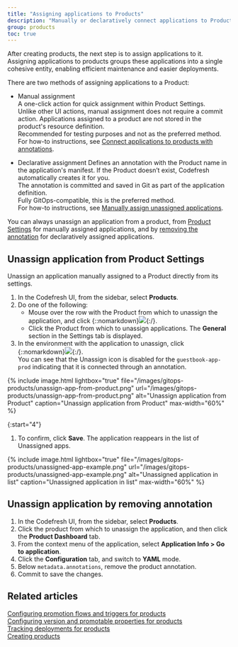 ```yaml
---
title: "Assigning applications to Products"
description: "Manually or declaratively connect applications to Products"
group: products
toc: true
---
```


After creating products, the next step is to assign applications to it.
Assigning applications to products groups these applications into a single cohesive entity, enabling efficient maintenance and easier deployments.

There are two methods of assigning applications to a Product:

* Manual assignment  
  A one-click action for quick assignment within Product Settings.  
  Unlike other UI actions, manual assignment does not require a commit action. Applications assigned to a product are not stored in the product's resource definition.  
  Recommended for testing purposes and not as the preferred method.  
  For how-to instructions, see [Connect applications to products with annotations]({{site.baseurl}}/docs/products/configure-product-settings/#connect-applications-to-product-with-annotations).


* Declarative assignment 
  Defines an annotation with the Product name in the application's manifest. If the Product doesn’t exist, Codefresh automatically creates it for you.  
  The annotation is committed and saved in Git as part of the application definition.   
  Fully GitOps-compatible, this is the preferred method.  
  For how-to instructions, see [Manually assign unassigned applications]({{site.baseurl}}/docs/products/configure-product-settings/#manually-assign-unassigned-applications).

You can always unassign an application from a product, from [Product Settings](#unassign-application-from-product-settings) for manually assigned applications, and by [removing the annotation](#unassign-application-by-removing-annotation) for declaratively assigned applications.

<!---- ## Manually assign applications to Products

Manually assign an application through the Product's settings.

This is one of two methods for assigning applications to Products. The other method involves adding annotations to the application's manifest, as described in [Use annotations to connect applications to Products](#use-annotations-to-connect-applications-to-products).


1. In the Codefresh UI, from the sidebar, select **Products**.
1. If needed, search for the application, or filter by Application or Environment.
1. Do one of the following:
  * Mouse over the row with the Product to which to assign the application, and click {::nomarkdown}<img src="../../../images/icons/settings.png?display=inline-block">{:/}.
  * Click the name of the Product for which to assign application.  
 The list of Unassigned apps is displayed in **Settings > Manage Applications**.

{% include 
	image.html 
	lightbox="true" 
	file="/images/gitops-products/unassigned-apps-in-product.png" 
	url="/images/gitops-products/unassigned-apps-in-product.png" 
	alt="Unassigned applications in Product" 
	caption="Unassigned applications in Product"
  max-width="60%" 
%}

{:start="4"}
1. If needed, again search for applications or filter unassigned applications by **Environment**.
1. To assign an application, click {::nomarkdown}<img src="../../../images/icons/runtime-topology-add-cluster.png?display=inline-block">{:/}.  
1. To confirm the assignment, click **Save**. 
  If you have defined an Environment for the application, the application is automatically added to the Environment defined for it.


{% include 
	image.html 
	lightbox="true" 
	file="/images/gitops-products/assign-app-to-env.png" 
	url="/images/gitops-products/assign-app-to-env.png" 
	alt="Application assigned to Product in defined Environment" 
	caption="Application assigned to Product in defined Environment"
  max-width="60%" 
%}




## Use annotations to connect applications to Products
Connect an application to a Product declaratively by adding the predefined annotation to the application's manifest.

This is one of two methods for assigning applications to Products. The other method is to manually assign them from the product's [Settings](#manually-assign-applications-to-products).

1. Copy the Product's annotation:
  1. In the Codefresh UI, from the sidebar, select **Products**.
  1. Do one of the following:
    * Mouse over the row with the Product to which to assign the application, and click {::nomarkdown}<img src="../../../images/icons/edit.png?display=inline-block">{:/}.
    * Click the Product for which to assign applications.
    The **General** section in the Settings tab is displayed.
  1. Below Connect Applications, copy the annotation to add to the application's manifest.


{% include 
	image.html 
	lightbox="true" 
	file="/images/gitops-products/settings/general-copy-annotation.png" 
	url="/images/gitops-products/settings/general-copy-annotation.png" 
	alt="Copy annotation for Product" 
	caption="Copy annotation for Product"
  max-width="60%" 
%}

{:start="2"}
1. Add the annotation to the application's manifest:
  1. Click the **Product Dashboard** tab. 
  1. From the context menu of the application, select **Application Info > Go to application**.
  1. Click the **Configuration** tab, and switch to **YAML** mode.
  1. Paste below `metadata.annotations`.

{% include 
	image.html 
	lightbox="true" 
	file="/images/gitops-products/app-with-annotation.png" 
	url="/images/gitops-products/app-with-annotation.png" 
	alt="Add annotation to application manifest" 
	caption="Add annotation to application manifest"
  max-width="60%" 
%}

  {:start="7"}
  1. Commit to save the changes.

If you return to the GitOps Products dashboard and expand the Product, you'll now see that the application is part of the Product.


-->


## Unassign application from Product Settings
Unassign an application manually assigned to a Product directly from its settings. 

1. In the Codefresh UI, from the sidebar, select **Products**.
1. Do one of the following:
    * Mouse over the row with the Product from which to unassign the application, and click {::nomarkdown}<img src="../../../images/icons/settings.png?display=inline-block">{:/}.
    * Click the Product from which to unassign applications.
    The **General** section in the Settings tab is displayed.
1. In the environment with the application to unassign, click {::nomarkdown}<img src="../../../images/icons/unassign-app.png?display=inline-block">{:/}.  
  You can see that the Unassign icon is disabled for the `guestbook-app-prod` indicating that it is connected through an annotation.

{% include 
	image.html 
	lightbox="true" 
	file="/images/gitops-products/unassign-app-from-product.png" 
	url="/images/gitops-products/unassign-app-from-product.png" 
	alt="Unassign application from Product" 
	caption="Unassign application from Product"
  max-width="60%" 
%}

{:start="4"}
1. To confirm, click **Save**.
  The application reappears in the list of Unassigned apps. 

{% include 
	image.html 
	lightbox="true" 
	file="/images/gitops-products/unassigned-app-example.png" 
	url="/images/gitops-products/unassigned-app-example.png" 
	alt="Unassigned application in list" 
	caption="Unassigned application in list"
  max-width="60%" 
%}

## Unassign application by removing annotation

1. In the Codefresh UI, from the sidebar, select **Products**.
1. Click the product from which to unassign the application, and then click the **Product Dashboard** tab.
1. From the context menu of the application, select **Application Info > Go to application**.
1. Click the **Configuration** tab, and switch to **YAML** mode.
1. Below `metadata.annotations`, remove the product annotation.
1. Commit to save the changes.

## Related articles
[Configuring promotion flows and triggers for products]({{site.baseurl}}/docs/products/manage-products/promotion-flow-triggers/)   
[Configuring version and promotable properties for products]({{site.baseurl}}/docs/products/manage-products/promotion-version-properties/)  
[Tracking deployments for products]({{site.baseurl}}/docs/products/product-releases/)  
[Creating products]({{site.baseurl}}/docs/products/create-product/)   
